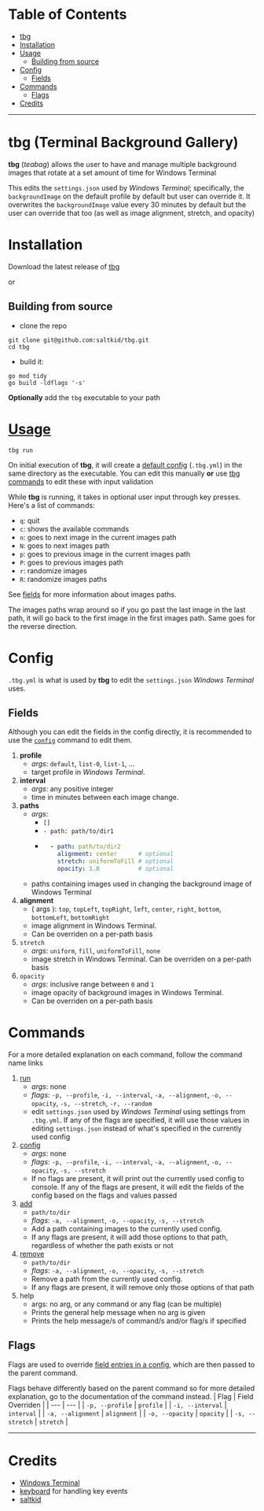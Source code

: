 # Table of Contents
- [tbg](#tbg-Terminal-Background-Gallery)
- [Installation](#installation)
- [Usage](#usage)
    - [Building from source](#building-from-source)
- [Config](#config)
    - [Fields](#fields)
- [Commands](#commands)
    - [Flags](#flags)
- [Credits](#credits)

---

# tbg (Terminal Background Gallery)
**tbg** (*teabag*) allows the user to have and manage multiple background images
that rotate at a set amount of time for Windows Terminal

This edits the `settings.json` used by *Windows Terminal*; specifically, the
`backgroundImage` on the default profile by default but user can override it.
It overwrites the `backgroundImage` value every 30 minutes by default but the
user can override that too (as well as image alignment, stretch, and opacity)

# Installation
Download the latest release of [tbg](https://github.com/saltkid/tbg/releases)

or

## Building from source
- clone the repo
```
git clone git@github.com:saltkid/tbg.git
cd tbg
```
- build it:
```
go mod tidy
go build -ldflags '-s'
```
**Optionally** add the `tbg` executable to your path

# [Usage](https://github.com/saltkid/tbg/blob/main/docs/run_command_usage.md)
```
tbg run
```
On initial execution of **tbg**, it will create a [default config](#config)
(`.tbg.yml`) in the same directory as the executable. You can edit this
manually **or** use [tbg commands](#commands) to edit these with input
validation

While **tbg** is running, it takes in optional user input through key presses.
Here's a list of commands:
- `q`: quit
- `c`: shows the available commands
- `n`: goes to next image in the current images path
- `N`: goes to next images path
- `p`: goes to previous image in the current images path
- `P`: goes to previous images path
- `r`: randomize images
- `R`: randomize images paths

See [fields](#fields) for more information about images paths.

The images paths wrap around so if you go past the last image in the last path,
it will go back to the first image in the first images path. Same goes for the
reverse direction.

# Config
`.tbg.yml` is what is used by **tbg** to edit the `settings.json` *Windows
Terminal* uses.

## Fields
Although you can edit the fields in the config directly, it is recommended to
use the [`config`](https://github.com/saltkid/tbg/blob/main/docs/config_command_usage.md) command to edit them.
1. **profile**
    - *args*: `default`, `list-0`, `list-1`, ...
    - target profile in *Windows Terminal*.
2. **interval**
    - *args*: any positive integer 
    - time in minutes between each image change.
3. **paths** 
    - *args*:
        - `[]`
        - `- path: path/to/dir1` 
        - ```yaml
            - path: path/to/dir2
              alignment: center      # optional
              stretch: uniformToFill # optional
              opacity: 1.0           # optional
    - paths containing images used in changing the background image of Windows Terminal
4. **alignment**
    - ( args ): `top`, `topLeft`, `topRight`, `left`, `center`, `right`, `bottom`, `bottomLeft`, `bottomRight` 
    - image alignment in Windows Terminal.
    - Can be overriden on a per-path basis
5. `stretch` 
    - *args*: `uniform`, `fill`, `uniformToFill`, `none` 
    - image stretch in Windows Terminal. Can be overriden on a per-path basis
6. `opacity` 
    - *args*: inclusive range between `0` and `1` 
    - image opacity of background images in Windows Terminal.
    - Can be overriden on a per-path basis

# Commands
For a more detailed explanation on each command, follow the command name links

1. [run](https://github.com/saltkid/tbg/blob/main/docs/run_command_usage.md) 
    - *args*: none 
    - *flags*: `-p, --profile`, `-i, --interval`, `-a, --alignment`, `-o, --opacity`, `-s, --stretch`, `-r, --random`
    - edit `settings.json` used by *Windows Terminal* using settings from
    `.tbg.yml`. If any of the flags are specified, it will use those values in
    editing `settings.json` instead of what's specified in the currently used
    config
2. [config](https://github.com/saltkid/tbg/blob/main/docs/config_command_usage.md) 
    - *args*: none 
    - *flags*: `-p, --profile`, `-i, --interval`, `-a, --alignment`, `-o, --opacity`, `-s, --stretch` 
    - If no flags are present, it will print out the currently used config to
    console. If any of the flags are present, it will edit the fields of the
    config based on the flags and values passed
3. [add](https://github.com/saltkid/tbg/blob/main/docs/add_command_usage.md) 
    - `path/to/dir` 
    - *flags*: `-a, --alignment`, `-o, --opacity`, `-s, --stretch` 
    - Add a path containing images to the currently used config.
    - If any flags are present, it will add those options to that path,
    regardless of whether the path exists or not
4. [remove](https://github.com/saltkid/tbg/blob/main/docs/remove_command_usage.md) 
    - `path/to/dir` 
    - *flags*: `-a, --alignment`, `-o, --opacity`, `-s, --stretch` 
    - Remove a path from the currently used config.
    - If any flags are present, it will remove only those options of that path
5. help
    - args: no arg, or any command or any flag (can be multiple)
    - Prints the general help message when no arg is given
    - Prints the help message/s of command/s and/or flag/s if specified
## Flags
Flags are used to override [field entries in a config](#config), which are then
passed to the parent command.

Flags behave differently based on the parent command so for more detailed
explanation, go to the documentation of the command instead.
| Flag | Field Overriden |
| --- | --- |
| `-p, --profile` | `profile` |
| `-i, --interval` | `interval` |
| `-a, --alignment` | `alignment` |
| `-o, --opacity` | `opacity` |
| `-s, --stretch` | `stretch` |

---
# Credits
- [Windows Terminal](https://github.com/microsoft/terminal)
- [keyboard](https://github.com/eiannone/keyboard) for handling key events
- [saltkid](https://github.com/saltkid)
